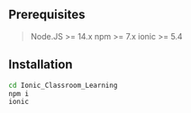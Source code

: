 ## Prerequisites
> Node.JS >= 14.x
> npm >= 7.x
> ionic >= 5.4

## Installation
```bash
cd Ionic_Classroom_Learning
npm i
ionic
```
